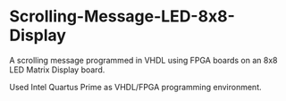 # Scrolling-Message-LED-8x8-Display

A scrolling message programmed in VHDL using FPGA boards on an 8x8 LED Matrix Display board.

Used Intel Quartus Prime as VHDL/FPGA programming environment. 
